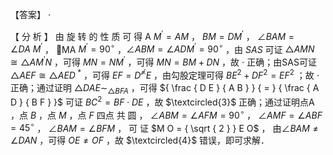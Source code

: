 【答案】 $\cdot$

【 分 析 】 由 旋 转 的 性 质 可 得 A $M ^ { \prime } = A M$ ， $B M = D M ^ { \prime }$ ， $\angle B A M = \angle D A \ M ^ { \prime }$ ， MA $M ^ { \prime } = 9 0 ^ { \circ }$ ，$\angle A B M = \angle A D M ^ { \prime } = 9 0 ^ { \circ }$ ，由 $S A S$ 可证 $\triangle A M N { \cong } \triangle A M ^ { \prime } N$ ，可得 $M N = N M ^ { \prime }$ ，可得 $M N = B M + D N$ ，故 $\cdot$ 正确；由SAS可证 $\triangle A E F { \cong } \triangle A E D ^ { \ * }$ ，可得 $E F = D ^ { \not \propto } E$ ，由勾股定理可得 $B E ^ { 2 } + D F ^ { 2 } = E F ^ { 2 }$ ；故 $\cdot$ 正确；通过证明 $\triangle D A E \sim _ { \triangle B F A }$ ，可得 ${ \frac { D E } { A B } } { = } { \frac { A D } { B F } }$ 可证 $B C ^ { 2 } = B F \cdot D E$ ，故 $\textcircled{3}$ 正确；通过证明点A ，点 $B$ ，点 $M$ ，点 $F$ 四点 共 圆 ， $\angle A B M = \angle A F M = 9 0 ^ { \circ }$ ， $\angle A M F = \angle A B F = 4 5 ^ { \circ }$ ， $\angle B A M = \angle B F M$ ， 可 证 $M O = { \sqrt { 2 } } E O$ ， 由$\angle B A M \ne \angle D A N$ ，可得 $O E \neq O F$ ，故 $\textcircled{4}$ 错误，即可求解．
